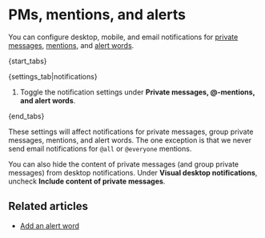 # PMs, mentions, and alerts

You can configure desktop, mobile, and email notifications for
[private messages](/help/private-messages), [mentions](/help/mention-a-user-or-group), and
[alert words](/help/add-an-alert-word).

{start_tabs}

{settings_tab|notifications}

1. Toggle the notification settings under **Private messages, @-mentions, and alert words**.

{end_tabs}

These settings will affect notifications for private messages, group private
messages, mentions, and alert words. The one exception is that we never
send email notifications for `@all` or `@everyone` mentions.

You can also hide the content of private messages (and group private
messages) from desktop notifications.
Under **Visual desktop notifications**, uncheck
**Include content of private messages**.

## Related articles

* [Add an alert word](/help/add-an-alert-word)
